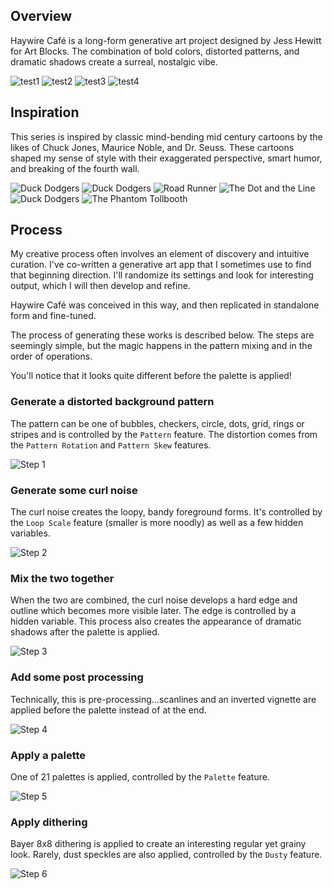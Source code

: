 
## Overview
Haywire Café is a long-form generative art project designed by Jess Hewitt for Art Blocks. The combination of bold colors, distorted patterns, and dramatic shadows create a surreal, nostalgic vibe.  

![test1](./images/test1.png)
![test2](./images/test2.png)
![test3](./images/test3.png)
![test4](./images/test4.png)

## Inspiration
This series is inspired by classic mind-bending mid century cartoons by the likes of Chuck Jones, Maurice Noble, and Dr. Seuss. These cartoons shaped my sense of style with their exaggerated perspective, smart humor, and breaking of the fourth wall.

![Duck Dodgers](./images/inspiration/9c8087b79ac0946d9e678c36021ac64b.png)
![Duck Dodgers](./images/inspiration/bceee32a3de89184613aa226334a32ec--warner-brothers-warner-bros.jpg)
![Road Runner](./images/inspiration/mauricenoblebackground.jpg) 
![The Dot and the Line](./images/inspiration/The_dot_and_the_line.jpg) 
![Duck Dodgers](./images/inspiration/tumblr_08d3548ae6d7ba5541effe68d9e427f4_674a518c_540.jpg)
![The Phantom Tollbooth](./images/inspiration/tumblr_oxf2keO01U1rsovmko1_r1_1280.jpg)

## Process
My creative process often involves an element of discovery and intuitive curation. I've co-written a generative art app that I sometimes use to find that beginning direction. I'll randomize its settings and look for interesting output, which I will then develop and refine.  

Haywire Café was conceived in this way, and then replicated in standalone form and fine-tuned.  

The process of generating these works is described below. The steps are seemingly simple, but the magic happens in the pattern mixing and in the order of operations.  

You'll notice that it looks quite different before the palette is applied!

### Generate a distorted background pattern  

The pattern can be one of bubbles, checkers, circle, dots, grid, rings or stripes and is controlled by the `Pattern` feature. The distortion comes from the `Pattern Rotation` and `Pattern Skew` features.

![Step 1](./images/process/1-pattern.png)

### Generate some curl noise  

The curl noise creates the loopy, bandy foreground forms. It's controlled by the `Loop Scale` feature (smaller is more noodly) as well as a few hidden variables.

![Step 2](./images/process/2-curlnoise.png)

### Mix the two together  

When the two are combined, the curl noise develops a hard edge and outline which becomes more visible later. The edge is controlled by a hidden variable. This process also creates the appearance of dramatic shadows after the palette is applied.

![Step 3](./images/process/3-mix.png)

### Add some post processing  

Technically, this is pre-processing...scanlines and an inverted vignette are applied before the palette instead of at the end.

![Step 4](./images/process/4-scanlinesvignette.png)

### Apply a palette  

One of 21 palettes is applied, controlled by the `Palette` feature. 

![Step 5](./images/process/5-palette.png)

### Apply dithering  

Bayer 8x8 dithering is applied to create an interesting regular yet grainy look. Rarely, dust speckles are also applied, controlled by the `Dusty` feature.

![Step 6](./images/process/6-dither.png)
